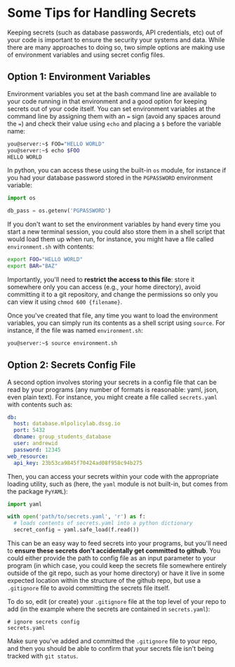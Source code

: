 # Some Tips for Handling Secrets
Keeping secrets (such as database passwords, API credentials, etc) out of your code is important to ensure the security your systems and data. While there are many approaches to doing so, two simple options are making use of environment variables and using secret config files.

## Option 1: Environment Variables
Environment variables you set at the bash command line are available to your code running in that environment and a good option for keeping secrets out of your code itself. You can set environment variables at the command line by assigning them with an `=` sign (avoid any spaces around the `=`) and check their value using `echo` and placing a `$` before the variable name:

```bash
you@server:~$ FOO="HELLO WORLD"
you@server:~$ echo $FOO
HELLO WORLD
```

In python, you can access these using the built-in `os` module, for instance if you had your database password stored in the `PGPASSWORD` environment variable:

```python
import os

db_pass = os.getenv('PGPASSWORD')
```

If you don't want to set the environment variables by hand every time you start a new terminal session, you could also store them in a shell script that would load them up when run, for instance, you might have a file called `environment.sh` with contents:

```bash
export FOO="HELLO WORLD"
export BAR="BAZ"
```

Importantly, you'll need to **restrict the access to this file**: store it somewhere only you can access (e.g., your home directory), avoid committing it to a git repository, and change the permissions so only you can view it using `chmod 600 {filename}`.

Once you've created that file, any time you want to load the environment variables, you can simply run its contents as a shell script using `source`. For instance, if the file was named `environment.sh`:

```bash
you@server:~$ source environment.sh
```

## Option 2: Secrets Config File

A second option involves storing your secrets in a config file that can be read by your programs (any number of formats is reasonable: yaml, json, even plain text). For instance, you might create a file called `secrets.yaml` with contents such as:

```yaml
db:
  host: database.mlpolicylab.dssg.io
  port: 5432
  dbname: group_students_database
  user: andrewid
  password: 12345
web_resource:
  api_key: 23b53ca9845f70424ad08f958c94b275
```

Then, you can access your secrets within your code with the appropriate loading utility, such as (here, the `yaml` module is not built-in, but comes from the package `PyYAML`):

```python
import yaml

with open('path/to/secrets.yaml', 'r') as f:
  # loads contents of secrets.yaml into a python dictionary
  secret_config = yaml.safe_load(f.read())
```

This can be an easy way to feed secrets into your programs, but you'll need to **ensure these secrets don't accidentally get committed to github**. You could either provide the path to config file as an input parameter to your program (in which case, you could keep the secrets file somewhere entirely outside of the git repo, such as your home directory) or have it live in some expected location within the structure of the github repo, but use a `.gitignore` file to avoid committing the secrets file itself.

To do so, edit (or create) your `.gitignore` file at the top level of your repo to add (in the example where the secrets are contained in `secrets.yaml`):

```
# ignore secrets config
secrets.yaml
```

Make sure you've added and committed the `.gitignore` file to your repo, and then you should be able to confirm that your secrets file isn't being tracked with `git status`.
